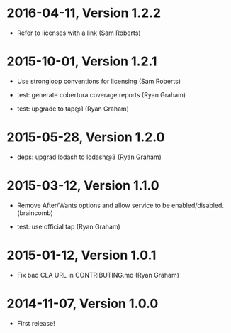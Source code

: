 2016-04-11, Version 1.2.2
=========================

 * Refer to licenses with a link (Sam Roberts)


2015-10-01, Version 1.2.1
=========================

 * Use strongloop conventions for licensing (Sam Roberts)

 * test: generate cobertura coverage reports (Ryan Graham)

 * test: upgrade to tap@1 (Ryan Graham)


2015-05-28, Version 1.2.0
=========================

 * deps: upgrad lodash to lodash@3 (Ryan Graham)


2015-03-12, Version 1.1.0
=========================

 * Remove After/Wants options and allow service to be enabled/disabled. (braincomb)

 * test: use official tap (Ryan Graham)


2015-01-12, Version 1.0.1
=========================

 * Fix bad CLA URL in CONTRIBUTING.md (Ryan Graham)


2014-11-07, Version 1.0.0
=========================

 * First release!
